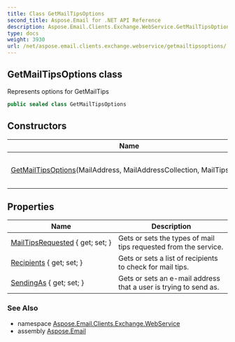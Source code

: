 ```yaml
---
title: Class GetMailTipsOptions
second_title: Aspose.Email for .NET API Reference
description: Aspose.Email.Clients.Exchange.WebService.GetMailTipsOptions class. Represents options for GetMailTips
type: docs
weight: 3930
url: /net/aspose.email.clients.exchange.webservice/getmailtipsoptions/
---
```

## GetMailTipsOptions class

Represents options for GetMailTips

```csharp
public sealed class GetMailTipsOptions
```

## Constructors

| Name | Description |
| --- | --- |
| [GetMailTipsOptions](getmailtipsoptions/)(MailAddress, MailAddressCollection, MailTipsType) | Initializes a new instance of the `GetMailTipsOptions` class |

## Properties

| Name | Description |
| --- | --- |
| [MailTipsRequested](../../aspose.email.clients.exchange.webservice/getmailtipsoptions/mailtipsrequested/) { get; set; } | Gets or sets the types of mail tips requested from the service. |
| [Recipients](../../aspose.email.clients.exchange.webservice/getmailtipsoptions/recipients/) { get; set; } | Gets or sets a list of recipients to check for mail tips. |
| [SendingAs](../../aspose.email.clients.exchange.webservice/getmailtipsoptions/sendingas/) { get; set; } | Gets or sets an e-mail address that a user is trying to send as. |

### See Also

* namespace [Aspose.Email.Clients.Exchange.WebService](../../aspose.email.clients.exchange.webservice/)
* assembly [Aspose.Email](../../)


